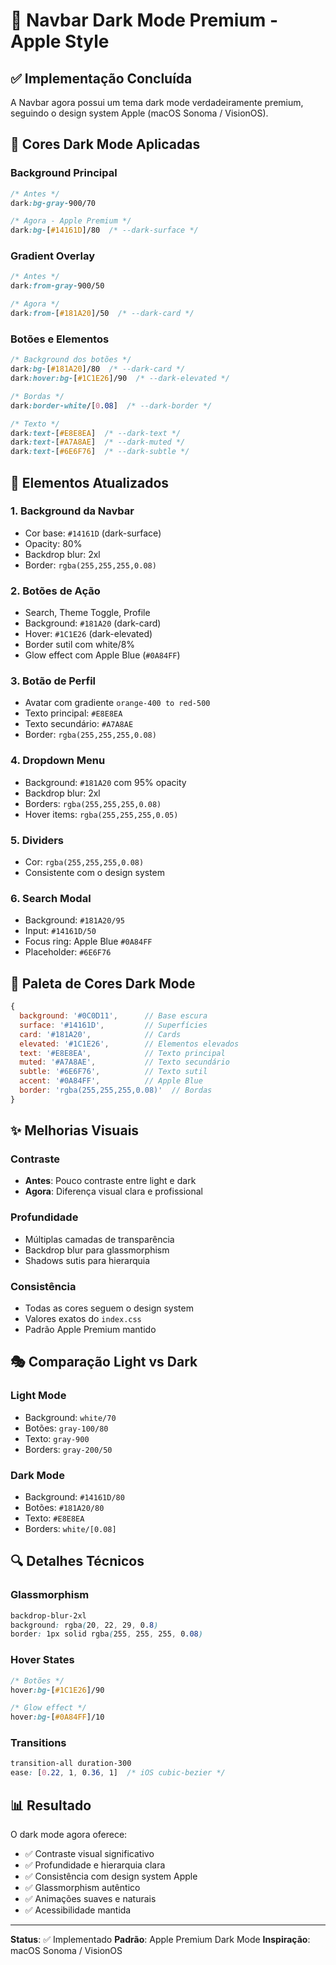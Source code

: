 # 🌙 Navbar Dark Mode Premium - Apple Style

## ✅ Implementação Concluída

A Navbar agora possui um tema dark mode verdadeiramente premium, seguindo o design system Apple (macOS Sonoma / VisionOS).

## 🎨 Cores Dark Mode Aplicadas

### Background Principal
```css
/* Antes */
dark:bg-gray-900/70

/* Agora - Apple Premium */
dark:bg-[#14161D]/80  /* --dark-surface */
```

### Gradient Overlay
```css
/* Antes */
dark:from-gray-900/50

/* Agora */
dark:from-[#181A20]/50  /* --dark-card */
```

### Botões e Elementos
```css
/* Background dos botões */
dark:bg-[#181A20]/80  /* --dark-card */
dark:hover:bg-[#1C1E26]/90  /* --dark-elevated */

/* Bordas */
dark:border-white/[0.08]  /* --dark-border */

/* Texto */
dark:text-[#E8E8EA]  /* --dark-text */
dark:text-[#A7A8AE]  /* --dark-muted */
dark:text-[#6E6F76]  /* --dark-subtle */
```

## 🎯 Elementos Atualizados

### 1. **Background da Navbar**
- Cor base: `#14161D` (dark-surface)
- Opacity: 80%
- Backdrop blur: 2xl
- Border: `rgba(255,255,255,0.08)`

### 2. **Botões de Ação**
- Search, Theme Toggle, Profile
- Background: `#181A20` (dark-card)
- Hover: `#1C1E26` (dark-elevated)
- Border sutil com white/8%
- Glow effect com Apple Blue (`#0A84FF`)

### 3. **Botão de Perfil**
- Avatar com gradiente `orange-400 to red-500`
- Texto principal: `#E8E8EA`
- Texto secundário: `#A7A8AE`
- Border: `rgba(255,255,255,0.08)`

### 4. **Dropdown Menu**
- Background: `#181A20` com 95% opacity
- Backdrop blur: 2xl
- Borders: `rgba(255,255,255,0.08)`
- Hover items: `rgba(255,255,255,0.05)`

### 5. **Dividers**
- Cor: `rgba(255,255,255,0.08)`
- Consistente com o design system

### 6. **Search Modal**
- Background: `#181A20/95`
- Input: `#14161D/50`
- Focus ring: Apple Blue `#0A84FF`
- Placeholder: `#6E6F76`

## 🌈 Paleta de Cores Dark Mode

```javascript
{
  background: '#0C0D11',      // Base escura
  surface: '#14161D',         // Superfícies
  card: '#181A20',            // Cards
  elevated: '#1C1E26',        // Elementos elevados
  text: '#E8E8EA',            // Texto principal
  muted: '#A7A8AE',           // Texto secundário
  subtle: '#6E6F76',          // Texto sutil
  accent: '#0A84FF',          // Apple Blue
  border: 'rgba(255,255,255,0.08)'  // Bordas
}
```

## ✨ Melhorias Visuais

### Contraste
- **Antes**: Pouco contraste entre light e dark
- **Agora**: Diferença visual clara e profissional

### Profundidade
- Múltiplas camadas de transparência
- Backdrop blur para glassmorphism
- Shadows sutis para hierarquia

### Consistência
- Todas as cores seguem o design system
- Valores exatos do `index.css`
- Padrão Apple Premium mantido

## 🎭 Comparação Light vs Dark

### Light Mode
- Background: `white/70`
- Botões: `gray-100/80`
- Texto: `gray-900`
- Borders: `gray-200/50`

### Dark Mode
- Background: `#14161D/80`
- Botões: `#181A20/80`
- Texto: `#E8E8EA`
- Borders: `white/[0.08]`

## 🔍 Detalhes Técnicos

### Glassmorphism
```css
backdrop-blur-2xl
background: rgba(20, 22, 29, 0.8)
border: 1px solid rgba(255, 255, 255, 0.08)
```

### Hover States
```css
/* Botões */
hover:bg-[#1C1E26]/90

/* Glow effect */
hover:bg-[#0A84FF]/10
```

### Transitions
```css
transition-all duration-300
ease: [0.22, 1, 0.36, 1]  /* iOS cubic-bezier */
```

## 📊 Resultado

O dark mode agora oferece:
- ✅ Contraste visual significativo
- ✅ Profundidade e hierarquia clara
- ✅ Consistência com design system Apple
- ✅ Glassmorphism autêntico
- ✅ Animações suaves e naturais
- ✅ Acessibilidade mantida

---

**Status**: ✅ Implementado
**Padrão**: Apple Premium Dark Mode
**Inspiração**: macOS Sonoma / VisionOS
